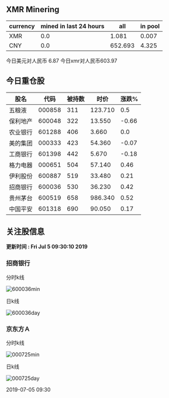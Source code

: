 ## XMR Minering

|currency|mined in last 24 hours|all|in pool|
|---|---|---|---|
|XMR|0.0|1.081|0.007|
|CNY|0.0|652.693|4.325|

今日美元对人民币 6.87	今日xmr对人民币603.97


## 今日重仓股 

|股名|代码|被持数|时价|涨跌%|
|---|---|---|---|---|
|五粮液|000858|311|123.710|0.5|
|保利地产|600048|322|13.550|-0.66|
|农业银行|601288|406|3.660|0.0|
|美的集团|000333|423|54.360|-0.07|
|工商银行|601398|442|5.670|-0.18|
|格力电器|000651|504|57.140|0.46|
|伊利股份|600887|519|33.480|0.21|
|招商银行|600036|530|36.230|0.42|
|贵州茅台|600519|658|986.340|0.52|
|中国平安|601318|690|90.050|0.17|

## 关注股信息
**更新时间 : Fri Jul  5 09:30:10 2019**
### 招商银行 
分时k线

![600036min](http://image.sinajs.cn/newchart/min/n/sh600036.gif)

日k线

![600036day](http://image.sinajs.cn/newchart/daily/n/sh600036.gif)

### 京东方Ａ 
分时k线

![000725min](http://image.sinajs.cn/newchart/min/n/sz000725.gif)

日k线

![000725day](http://image.sinajs.cn/newchart/daily/n/sz000725.gif)

2019-07-05 09:30
